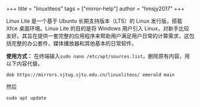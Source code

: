+++
title = "linuxliteos"
tags = ["mirror-help"]
author = "hmsjy2017"
+++

Linux Lite 是一个基于 Ubuntu 长期支持版本（LTS）的 Linux 发行版，搭载 Xfce 桌面环境。Linux Lite 的目的是将 Windows 用户引入 Linux，对新手比较友好。其旨在提供一套完整的应用程序来帮助用户满足用户日常的计算需求，这包括完整的办公套件、媒体播放器和其他基本的日常软件。

**使用方式：** 在终端输入`sudo nano /etc/apt/sources.list`，删除原有内容，用以下内容代替。

```
deb https://mirrors.sjtug.sjtu.edu.cn/linuxliteos/ emerald main
```

然后

`sudo apt update`

